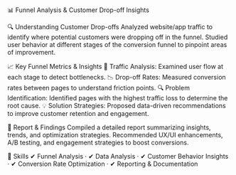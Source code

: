 📊 Funnel Analysis & Customer Drop-off Insights

🔍 Understanding Customer Drop-offs
Analyzed website/app traffic to identify where potential customers were dropping off in the funnel.
Studied user behavior at different stages of the conversion funnel to pinpoint areas of improvement.

📈 Key Funnel Metrics & Insights
🚦 Traffic Analysis: Examined user flow at each stage to detect bottlenecks.
📉 Drop-off Rates: Measured conversion rates between pages to understand friction points.
🔍 Problem Identification: Identified pages with the highest traffic loss to determine the root cause.
💡 Solution Strategies: Proposed data-driven recommendations to improve customer retention and engagement.

📝 Report & Findings
Compiled a detailed report summarizing insights, trends, and optimization strategies.
Recommended UX/UI enhancements, A/B testing, and engagement strategies to boost conversions.

🚀 Skills
✔ Funnel Analysis · ✔ Data Analysis · ✔ Customer Behavior Insights · ✔ Conversion Rate Optimization · ✔ Reporting & Documentation
